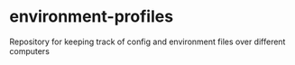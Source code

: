 # environment-profiles
Repository for keeping track of config and environment files over different computers
